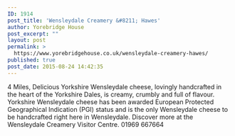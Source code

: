 ```yaml
---
ID: 1914
post_title: 'Wensleydale Creamery &#8211; Hawes'
author: Yorebridge House
post_excerpt: ""
layout: post
permalink: >
  https://www.yorebridgehouse.co.uk/wensleydale-creamery-hawes/
published: true
post_date: 2015-08-24 14:42:35
---
```

4 Miles, Delicious Yorkshire Wensleydale cheese, lovingly handcrafted in the heart of the Yorkshire Dales, is creamy, crumbly and full of flavour. Yorkshire Wensleydale cheese has been awarded European Protected Geographical Indication (PGI) status and is the only Wensleydale cheese to be handcrafted right here in Wensleydale. Discover more at the Wensleydale Creamery Visitor Centre. 01969 667664